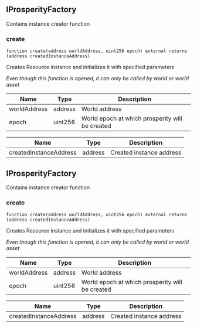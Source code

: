 ## IProsperityFactory


Contains instance creator function





### create

```solidity
function create(address worldAddress, uint256 epoch) external returns (address createdInstanceAddress)
```

Creates Resource instance and initializes it with specified parameters

_Even though this function is opened, it can only be called by world or world asset_

| Name | Type | Description |
| ---- | ---- | ----------- |
| worldAddress | address | World address |
| epoch | uint256 | World epoch at which prosperity will be created |

| Name | Type | Description |
| ---- | ---- | ----------- |
| createdInstanceAddress | address | Created instance address |


## IProsperityFactory


Contains instance creator function





### create

```solidity
function create(address worldAddress, uint256 epoch) external returns (address createdInstanceAddress)
```

Creates Resource instance and initializes it with specified parameters

_Even though this function is opened, it can only be called by world or world asset_

| Name | Type | Description |
| ---- | ---- | ----------- |
| worldAddress | address | World address |
| epoch | uint256 | World epoch at which prosperity will be created |

| Name | Type | Description |
| ---- | ---- | ----------- |
| createdInstanceAddress | address | Created instance address |


